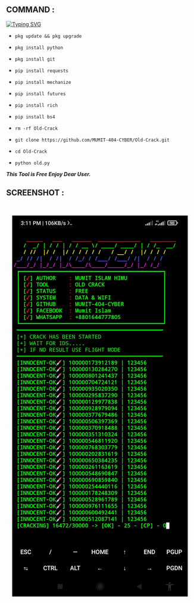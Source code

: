 ## COMMAND :

[![Typing SVG](https://readme-typing-svg.demolab.com?font=Fira+Code&pause=1000&color=FF2C10&background=31FF9400&width=435&lines=Old+FB+id+Cloning+Tool+Enjoy+Guys%F0%9F%A4%9F)](https://git.io/typing-svg)

* `pkg update && pkg upgrade`

* `pkg install python`

* `pkg install git`

* `pip install requests`

* `pip install mechanize`

* `pip install futures`

* `pip install rich`

* `pip install bs4`

* `rm -rf Old-Crack`

* `git clone https://github.com/MUMIT-404-CYBER/Old-Crack.git`

* `cd Old-Crack`

* `python old.py`


___This Tool is Free Enjoy Dear User.___</br>

## SCREENSHOT :
<br>
<p align="center">
<img src="__scr__/old.jpg"/>
</p>
